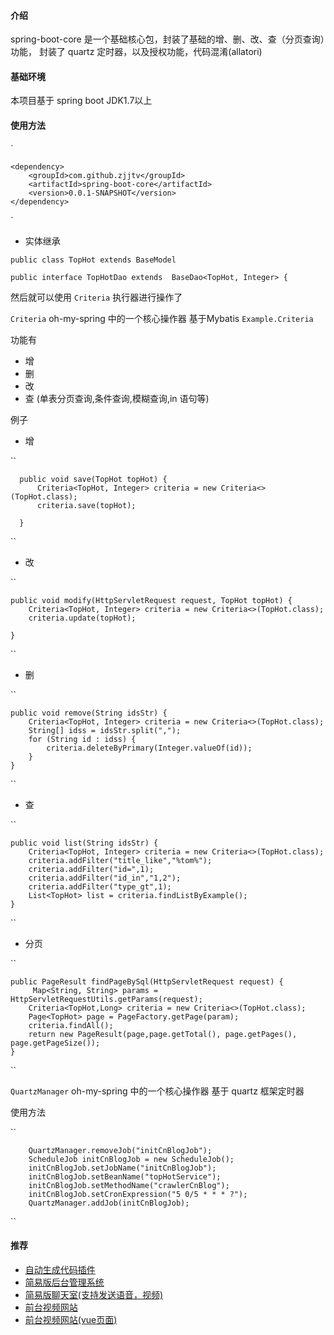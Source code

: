#### 介绍
spring-boot-core 是一个基础核心包，封装了基础的增、删、改、查（分页查询）功能，
封装了 quartz 定时器，以及授权功能，代码混淆(allatori)

#### 基础环境
本项目基于 spring boot     JDK1.7以上

#### 使用方法
`

    <dependency>
        <groupId>com.github.zjjtv</groupId>
        <artifactId>spring-boot-core</artifactId>
        <version>0.0.1-SNAPSHOT</version>
    </dependency>
`

- 实体继承

``
    public class TopHot extends BaseModel
``

``
    public interface TopHotDao extends  BaseDao<TopHot, Integer> {
``

然后就可以使用 `Criteria` 执行器进行操作了


`Criteria` oh-my-spring 中的一个核心操作器 基于Mybatis `Example.Criteria` 

功能有  
- 增
- 删
- 改
- 查 (单表分页查询,条件查询,模糊查询,in 语句等)
 

例子

- 增

``
  
      public void save(TopHot topHot) {
          Criteria<TopHot, Integer> criteria = new Criteria<>(TopHot.class);
          criteria.save(topHot);
         
      }
      
      
      
``

- 改

``

    public void modify(HttpServletRequest request, TopHot topHot) {
        Criteria<TopHot, Integer> criteria = new Criteria<>(TopHot.class);
        criteria.update(topHot);
       
    }
``

- 删

``

    public void remove(String idsStr) {
        Criteria<TopHot, Integer> criteria = new Criteria<>(TopHot.class);
        String[] idss = idsStr.split(",");
        for (String id : idss) {
            criteria.deleteByPrimary(Integer.valueOf(id));
        }
    }

``

- 查

``

    public void list(String idsStr) {
        Criteria<TopHot, Integer> criteria = new Criteria<>(TopHot.class);
        criteria.addFilter("title_like","%tom%");
        criteria.addFilter("id=",1);
        criteria.addFilter("id_in","1,2");
        criteria.addFilter("type_gt",1);
        List<TopHot> list = criteria.findListByExample();
    }

``

- 分页 

``

    public PageResult findPageBySql(HttpServletRequest request) {
         Map<String, String> params = HttpServletRequestUtils.getParams(request);
        Criteria<TopHot,Long> criteria = new Criteria<>(TopHot.class);
        Page<TopHot> page = PageFactory.getPage(param);
        criteria.findAll();
        return new PageResult(page,page.getTotal(), page.getPages(), page.getPageSize());
    }

``

`QuartzManager` oh-my-spring 中的一个核心操作器 基于 quartz 框架定时器 

使用方法

``
        
        QuartzManager.removeJob("initCnBlogJob");
        ScheduleJob initCnBlogJob = new ScheduleJob();
        initCnBlogJob.setJobName("initCnBlogJob");
        initCnBlogJob.setBeanName("topHotService");
        initCnBlogJob.setMethodName("crawlerCnBlog");
        initCnBlogJob.setCronExpression("5 0/5 * * * ?");
        QuartzManager.addJob(initCnBlogJob);

`` 


#### 推荐

- [自动生成代码插件](https://github.com/jidn1/spring-boot-okadmin/spring-boot-plugin)
- [简易版后台管理系统](https://github.com/jidn1/spring-boot-okadmin/spring-boot-admin)
- [简易版聊天室(支持发送语音，视频)](https://github.com/jidn1/spring-boot-okadmin/spring-boot-chat)
- [前台视频网站](https://github.com/jidn1/spring-boot-okadmin/spring-boot-video)
- [前台视频网站(vue页面)](https://github.com/jidn1/spring-boot-okadmin/vue-movie-master)

